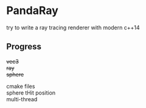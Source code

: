 # PandaRay
try to write a ray tracing renderer with modern c++14

## Progress
~~vec3~~  
~~ray~~  
~~sphere~~

cmake files  
sphere tHit position  
multi-thread